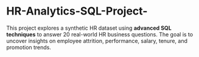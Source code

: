 # HR-Analytics-SQL-Project-
This project explores a synthetic HR dataset using **advanced SQL techniques** to answer 20 real-world HR business questions. The goal is to uncover insights on employee attrition, performance, salary, tenure, and promotion trends.
